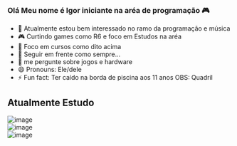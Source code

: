 ### Olá Meu nome é Igor iniciante na aréa de programação 🎮                                                                                        

<!--
**IgorcamposCODE/IgorcamposCODE** is a ✨ _special_ ✨ repository because its `README.md` (this file) appears on your GitHub profile.                 

Here are some ideas to get you started:
-->
- 🔭 Atualmente estou bem interessado no ramo da programação e música
- 🎮 Curtindo games como R6 e foco em Estudos na aréa 
- 📖 Foco em cursos como dito acima
- 🤔 Seguir em frente como sempre... 
- 💬 me pergunte sobre jogos e hardware
- 😄 Pronouns: Ele/dele
- ⚡ Fun fact: Ter caído na borda de piscina aos 11 anos OBS: Quadril 

## Atualmente Estudo  

![image](https://user-images.githubusercontent.com/64698809/165004615-1505f61d-5a71-4349-9933-6d7f4ee36283.png)<br>
![image](https://user-images.githubusercontent.com/64698809/165004638-53b06623-751e-482d-aaeb-cd4036e24886.png)<br>
![image](https://user-images.githubusercontent.com/64698809/165004662-bc0d2190-beb6-4934-a10b-7be2ead18147.png)<br>

